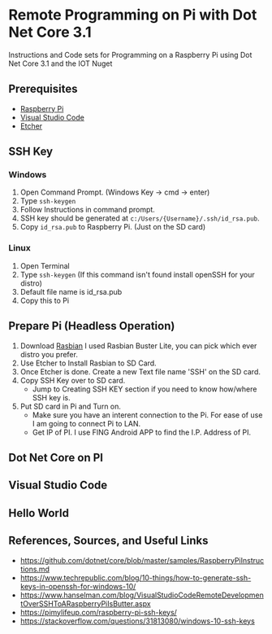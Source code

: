 # Remote Programming on Pi with Dot Net Core 3.1
Instructions and Code sets for Programming on a Raspberry Pi using Dot Net Core 3.1 and the IOT Nuget


## Prerequisites
- [Raspberry Pi](https://www.raspberrypi.org)
- [Visual Studio Code](https://code.visualstudio.com/download)
- [Etcher](https://www.balena.io/etcher/)

## SSH Key
### Windows
1. Open Command Prompt. (Windows Key -> cmd -> enter)
2. Type `ssh-keygen`
3. Follow Instructions in command prompt.
4. SSH key should be generated at `c:/Users/{Username}/.ssh/id_rsa.pub`. 
5. Copy `id_rsa.pub` to Raspberry Pi. (Just on the SD card)

### Linux
1. Open Terminal
2. Type `ssh-keygen`  (If this command isn't found install openSSH for your distro)
3. Default file name is id_rsa.pub
4. Copy this to Pi

## Prepare Pi (Headless Operation)
1. Download [Rasbian](https://www.raspberrypi.org/downloads/raspbian/) I used Rasbian Buster Lite, you can pick which ever distro you prefer.
2. Use Etcher to Install Rasbian to SD Card.
3. Once Etcher is done. Create a new Text file name 'SSH' on the SD card.
4. Copy SSH Key over to SD card. 
    - Jump to Creating SSH KEY section if you need to know how/where SSH key is.
5. Put SD card in Pi and Turn on.
    - Make sure you have an interent connection to the Pi. For ease of use I am going to connect Pi to LAN.
    - Get IP of PI. I use FING Android APP to find the I.P. Address of PI.

## Dot Net Core on PI

## Visual Studio Code

## Hello World





## References, Sources, and Useful Links
- https://github.com/dotnet/core/blob/master/samples/RaspberryPiInstructions.md
- https://www.techrepublic.com/blog/10-things/how-to-generate-ssh-keys-in-openssh-for-windows-10/
- https://www.hanselman.com/blog/VisualStudioCodeRemoteDevelopmentOverSSHToARaspberryPiIsButter.aspx
- https://pimylifeup.com/raspberry-pi-ssh-keys/ 
- https://stackoverflow.com/questions/31813080/windows-10-ssh-keys
